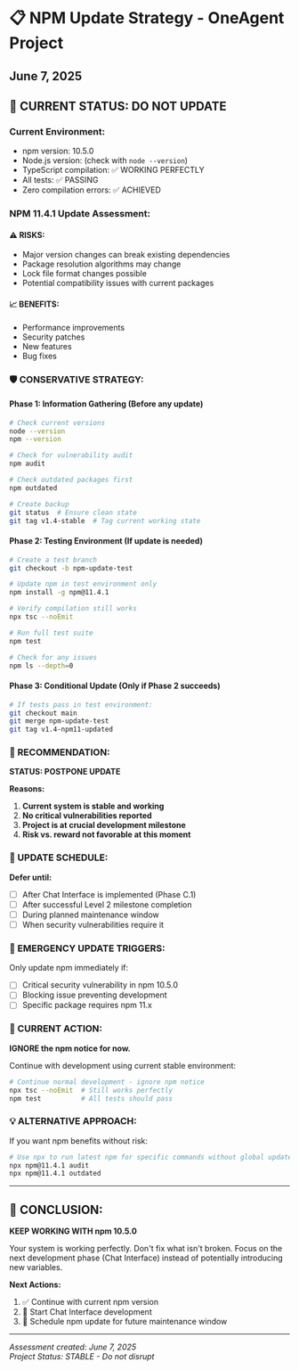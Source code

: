 # 📋 NPM Update Strategy - OneAgent Project
## June 7, 2025

## 🚨 **CURRENT STATUS: DO NOT UPDATE**

### **Current Environment:**
- npm version: 10.5.0
- Node.js version: (check with `node --version`)
- TypeScript compilation: ✅ WORKING PERFECTLY
- All tests: ✅ PASSING
- Zero compilation errors: ✅ ACHIEVED

### **NPM 11.4.1 Update Assessment:**

#### **⚠️ RISKS:**
- Major version changes can break existing dependencies
- Package resolution algorithms may change
- Lock file format changes possible
- Potential compatibility issues with current packages

#### **📈 BENEFITS:**
- Performance improvements
- Security patches
- New features
- Bug fixes

### **🛡️ CONSERVATIVE STRATEGY:**

#### **Phase 1: Information Gathering** (Before any update)
```bash
# Check current versions
node --version
npm --version

# Check for vulnerability audit
npm audit

# Check outdated packages first
npm outdated

# Create backup
git status  # Ensure clean state
git tag v1.4-stable  # Tag current working state
```

#### **Phase 2: Testing Environment** (If update is needed)
```bash
# Create a test branch
git checkout -b npm-update-test

# Update npm in test environment only
npm install -g npm@11.4.1

# Verify compilation still works
npx tsc --noEmit

# Run full test suite
npm test

# Check for any issues
npm ls --depth=0
```

#### **Phase 3: Conditional Update** (Only if Phase 2 succeeds)
```bash
# If tests pass in test environment:
git checkout main
git merge npm-update-test
git tag v1.4-npm11-updated
```

### **🎯 RECOMMENDATION:**

**STATUS: POSTPONE UPDATE**

**Reasons:**
1. **Current system is stable and working**
2. **No critical vulnerabilities reported**
3. **Project is at crucial development milestone**
4. **Risk vs. reward not favorable at this moment**

### **📅 UPDATE SCHEDULE:**

**Defer until:**
- [ ] After Chat Interface is implemented (Phase C.1)
- [ ] After successful Level 2 milestone completion
- [ ] During planned maintenance window
- [ ] When security vulnerabilities require it

### **🚨 EMERGENCY UPDATE TRIGGERS:**

Only update npm immediately if:
- [ ] Critical security vulnerability in npm 10.5.0
- [ ] Blocking issue preventing development
- [ ] Specific package requires npm 11.x

### **📝 CURRENT ACTION:**

**IGNORE the npm notice for now.**

Continue with development using current stable environment:
```bash
# Continue normal development - ignore npm notice
npx tsc --noEmit  # Still works perfectly
npm test          # All tests should pass
```

### **💡 ALTERNATIVE APPROACH:**

If you want npm benefits without risk:
```bash
# Use npx to run latest npm for specific commands without global update
npx npm@11.4.1 audit
npx npm@11.4.1 outdated
```

---

## 🎯 **CONCLUSION:**

**KEEP WORKING WITH npm 10.5.0**

Your system is working perfectly. Don't fix what isn't broken. Focus on the next development phase (Chat Interface) instead of potentially introducing new variables.

**Next Actions:**
1. ✅ Continue with current npm version
2. 🚀 Start Chat Interface development 
3. 📅 Schedule npm update for future maintenance window

---

*Assessment created: June 7, 2025*  
*Project Status: STABLE - Do not disrupt*

